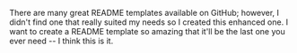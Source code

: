 There are many great README templates available on GitHub; however, I didn't find one that really suited my needs so I created this enhanced one. 
I want to create a README template so amazing that it'll be the last one you ever need -- I think this is it.
